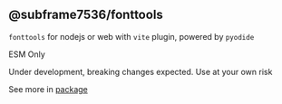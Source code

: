 ## @subframe7536/fonttools

`fonttools` for nodejs or web with `vite` plugin, powered by `pyodide`

ESM Only

Under development, breaking changes expected. Use at your own risk

See more in [package](./packages/fonttools/)
